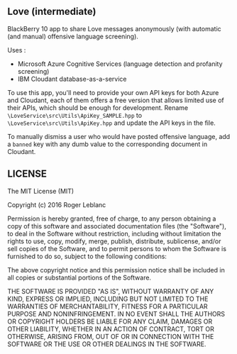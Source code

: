 Love (intermediate)
-----
BlackBerry 10 app to share Love messages anonymously (with automatic (and manual) offensive language screening).

Uses : 
- Microsoft Azure Cognitive Services (language detection and profanity screening)
- IBM Cloudant database-as-a-service

To use this app, you'll need to provide your own API keys for both Azure and Cloudant, each of them offers a free version that allows limited use of their APIs, which should be enough for development. Rename `\LoveService\src\Utils\ApiKey_SAMPLE.hpp` to `\LoveService\src\Utils\ApiKey.hpp` and update the API keys in the file.

To manually dismiss a user who would have posted offensive language, add a `banned` key with any dumb value to the corresponding document in Cloudant.


LICENSE
--------------
The MIT License (MIT)

Copyright (c) 2016 Roger Leblanc

Permission is hereby granted, free of charge, to any person obtaining a copy of this software and associated documentation files (the "Software"), to deal in the Software without restriction, including without limitation the rights to use, copy, modify, merge, publish, distribute, sublicense, and/or sell copies of the Software, and to permit persons to whom the Software is furnished to do so, subject to the following conditions:

The above copyright notice and this permission notice shall be included in all copies or substantial portions of the Software.

THE SOFTWARE IS PROVIDED "AS IS", WITHOUT WARRANTY OF ANY KIND, EXPRESS OR IMPLIED, INCLUDING BUT NOT LIMITED TO THE WARRANTIES OF MERCHANTABILITY, FITNESS FOR A PARTICULAR PURPOSE AND NONINFRINGEMENT. IN NO EVENT SHALL THE AUTHORS OR COPYRIGHT HOLDERS BE LIABLE FOR ANY CLAIM, DAMAGES OR OTHER LIABILITY, WHETHER IN AN ACTION OF CONTRACT, TORT OR OTHERWISE, ARISING FROM, OUT OF OR IN CONNECTION WITH THE SOFTWARE OR THE USE OR OTHER DEALINGS IN THE SOFTWARE.
